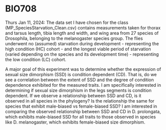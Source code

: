 # BIO708

Thurs Jan 11, 2024: The data set I have chosen for the class (MP_SpeciesStarvation_Clean.csv) contains measurements taken for thorax and tarsus length, tibia length and width, and wing area from  27 species of Drosophila, belonging to the melanogaster species group. The flies underwent no (assumed) starvation during development - representing the high condition (HC) cohort - and the longest viable period of starvation (varied depending on the species and its development time) - representing the low condition (LC) cohort. 

A major goal of this experiment was to determine whether the expression of sexual size dimorphism (SSD) is condition dependent (CD). That is, do we see a correlation between the extent of SSD and the degree of condition dependence exhibited for the measured traits. I am specifically interested in determining if sexual size dimorphism in the legs segments is condition dependent. If we observe a relationship between SSD and CD, is it observed in all species in the phylogeny? Is the relationship the same for species that exhibit male-biased vs female-biased SSD? I am interested in comparing the observed relationship between SSD and CD in D. prolongata, which exhibits male-biased SSD for all traits to those observed in species like D. melanogaster, which exhibits female-biased size dimorphism. 